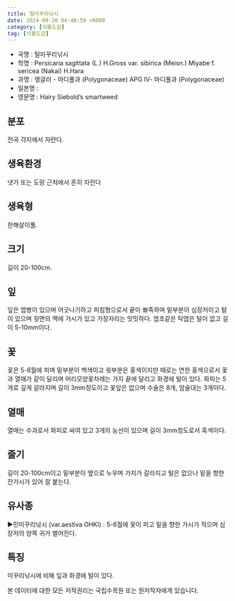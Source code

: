 ```yaml
---
title: 털미꾸리낚시
date: 2024-09-30 04:48:59 +0800
category: [식물도감]
tag: [식물도감]
---
```




- 국명 : 털미꾸리낚시
- 학명 : Persicaria sagittata (L.) H.Gross var. sibirica (Meisn.) Miyabe f. sericea (Nakai) H.Hara
- 과명 : 앵글러 - 마디풀과 (Polygonaceae) APG Ⅳ- 마디풀과 (Polygonaceae)
- 일본명 : 
- 영문명 : Hairy Siebold’s smartweed


## 분포
전국 각지에서 자란다.
## 생육환경
냇가 또는 도랑 근처에서 흔히 자란다
## 생육형
한해살이풀.
## 크기
길이 20-100cm.
## 잎
잎은 엽병이 있으며 어긋나기하고 피침형으로서 끝이 뾰족하며 밑부분이 심장저이고 털이 있으며 뒷면의 맥에 가시가 있고 가장자리는 밋밋하다. 엽초같은 탁엽은 털이 없고 길이 5-10mm이다.
## 꽃
꽃은 5-8월에 피며 밑부분이 백색이고 윗부분은 홍색이지만 때로는 연한 홍색으로서 꽃과 열매가 같이 달리며 머리모양꽃차례는 가지 끝에 달리고 화경에 털이 있다. 화피는 5개로 깊게 갈라지며 길이 3mm정도이고 꽃잎은 없으며 수술은 8개, 암술대는 3개이다.
## 열매
열매는 수과로서 화피로 싸여 있고 3개의 능선이 있으며 길이 3mm정도로서 흑색이다.
## 줄기
길이 20-100cm이고 밑부분이 옆으로 누우며 가지가 갈라지고 털은 없으나 밑을 향한 잔가시가 있어 잘 붙는다.
## 유사종
▶민미꾸리낚시 (var.aestiva OHKI) : 5-6월에 꽃이 피고 밑을 향한 가시가 적으며 심장저의 양쪽 귀가 벌어진다. 
## 특징
미꾸리낚시에 비해 잎과 화경에 털이 있다.






본 데이터에 대한 모든 저작권리는 국립수목원 또는 원저작자에게 있습니다.

